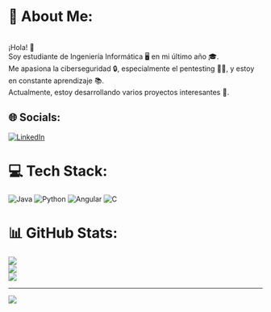 # 💫 About Me:
<br>¡Hola! 👋 <br>Soy estudiante de Ingeniería Informática 🖥️ en mi último año 🎓. <br>Me apasiona la ciberseguridad 🔒, especialmente el pentesting 🕵️‍♂️, y estoy en constante aprendizaje 📚. <br>Actualmente, estoy desarrollando varios proyectos interesantes 🚀.


## 🌐 Socials:
[![LinkedIn](https://img.shields.io/badge/LinkedIn-%230077B5.svg?logo=linkedin&logoColor=white)](https://linkedin.com/in/www.linkedin.com/in/javier-pardo-gonzalez-3b151a29a) 

# 💻 Tech Stack:
![Java](https://img.shields.io/badge/java-%23ED8B00.svg?style=for-the-badge&logo=openjdk&logoColor=white) ![Python](https://img.shields.io/badge/python-3670A0?style=for-the-badge&logo=python&logoColor=ffdd54) ![Angular](https://img.shields.io/badge/angular-%23DD0031.svg?style=for-the-badge&logo=angular&logoColor=white) ![C](https://img.shields.io/badge/c-%2300599C.svg?style=for-the-badge&logo=c&logoColor=white)
# 📊 GitHub Stats:
![](https://github-readme-stats.vercel.app/api?username=javier-pardo4&theme=dark&hide_border=false&include_all_commits=true&count_private=false)<br/>
![](https://github-readme-streak-stats.herokuapp.com/?user=javier-pardo4&theme=dark&hide_border=false)<br/>
![](https://github-readme-stats.vercel.app/api/top-langs/?username=javier-pardo4&theme=dark&hide_border=false&include_all_commits=true&count_private=false&layout=compact)

---
[![](https://visitcount.itsvg.in/api?id=javier-pardo4&icon=0&color=0)](https://visitcount.itsvg.in)

<!-- Proudly created with GPRM ( https://gprm.itsvg.in ) -->
